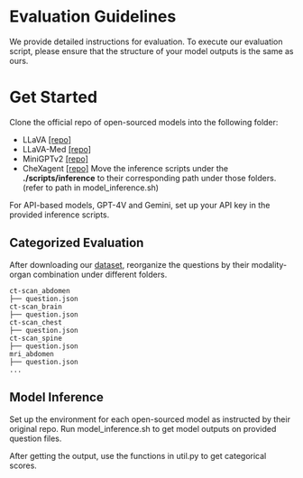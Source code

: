# Evaluation Guidelines
We provide detailed instructions for evaluation. 
To execute our evaluation script, please ensure that the structure of your model outputs is the same as ours.

# Get Started

Clone the official repo of open-sourced models into the following folder:
* LLaVA [[repo]](https://github.com/haotian-liu/LLaVA)
* LLaVA-Med [[repo]](https://github.com/microsoft/LLaVA-Med)
* MiniGPTv2 [[repo]](https://github.com/Vision-CAIR/MiniGPT-4)
* CheXagent [[repo]](https://github.com/Stanford-AIMI/CheXagent)
Move the inference scripts under the **./scripts/inference** to their corresponding path under those folders. (refer to path in model_inference.sh)

For API-based models, GPT-4V and Gemini, set up your API key in the provided inference scripts.

## Categorized Evaluation

After downloading our [dataset](https://huggingface.co/datasets/rippleripple/ProbMed), reorganize the questions by their modality-organ combination under different folders.

```
ct-scan_abdomen
├── question.json
ct-scan_brain
├── question.json
ct-scan_chest
├── question.json
ct-scan_spine
├── question.json
mri_abdomen
├── question.json
...
```

## Model Inference

Set up the environment for each open-sourced model as instructed by their original repo. Run model_inference.sh to get model outputs on provided question files.

After getting the output, use the functions in util.py to get categorical scores.
